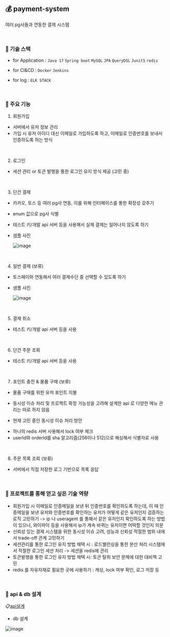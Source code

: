 ## 💰 payment-system
여러 pg사들과 연동한 결제 시스템

<br>

### 📌 기술 스택
* for Application : `Java 17` `Spring boot` `MySQL` `JPA` `QueryDSL` `Junit5` `redis`

* for CI&CD : `Docker` `Jenkins`

* for log : `ELK STACK`

<br>

### 📌 주요 기능

1) 회원가입
  - 서버에서 유저 정보 관리
  - 가입 시 유저 아이디 대신 이메일로 가입하도록 하고, 이메일로 인증번호를 보내서 인증하도록 하는 방식 
  
  <br>
  
  
2) 로그인
  - 세션 관리 or 토큰 발행을 통한 로그인 유지 방식 제공 (고민 중)
  
  <br>
  
3) 단건 결제
- 카카오, 토스 등 여러 pg사 연동, 이를 위해 인터페이스를 통한 확장성 갖추기
- enum 값으로 pg사 식별
- 테스트 키/개발 api 서버 등을 사용해서 실제 결제는 일어나지 않도록 하기
- 샘플 사진

  ![image](https://github.com/f-lab-edu/payment-system/assets/98700133/6ba17c2d-7342-4fb0-bf5c-fc7f03970c32)

<br>

4) 일반 결제 (보류)
- 토스페이와 연동해서 여러 결제수단 중 선택할 수 있도록 하기
- 샘플 사진

   ![image](https://github.com/f-lab-edu/payment-system/assets/98700133/a770cce3-8b43-4c98-8d60-422a79e2a8ba)

<br>

5) 결제 취소 
- 테스트 키/개발 api 서버 등을 사용

<br>

6) 단건 주문 조회
- 테스트 키/개발 api 서버 등을 사용

<br>

7) 포인트 충전 & 물품 구매 (보류)
- 물품 구매를 위한 유저 포인트 지불
- 동시성 이슈 처리 및 프로젝트 확장 가능성을 고려해 설계한 api 로 다양한 메뉴 관리는 따로 하지 않음

- 현재 고민 중인 동시성 이슈 처리 방안
* 하나의 redis 서버 사용해서 lock 여부 체크
* userId와 orderId를 sha 알고리즘(256이나 512)으로 해싱해서 식별자로 사용


<br>

8) 주문 목록 조회 (보류)
- 서버에서 직접 저장한 로그 기반으로 목록 응답

<br>


### 📌 프로젝트를 통해 얻고 싶은 기술 역량

- 회원가입 시 이메일로 인증메일을 보낸 뒤 인증번호를 확인하도록 하는데, 이 때 인증메일을 보낸 유저와 인증번호를 확인하는 유저가 어떻게 같은 유저인지 검증하는 로직 고민하기 -> ip 나 useragent 를 통해서 같은 유저인지 확인하도록 하는 방법이 있으나, 와이파이 등을 사용해서 ip가 계속 바뀌는 유저이면 어떡할 것인지 의문
- 신뢰성 있는 결제 시스템을 위한 동시성 이슈 고려, 성능과 신뢰성 적절한 범위 내에서 trade-off 관계 고민하기
- 세션관리를 통한 로그인 유지 방법 채택 시 : 로드밸런싱을 통한 분산 처리 시스템에서 적절한 로그인 세션 처리 -> 세션을 redis에 관리
- 토큰발행을 통한 로그인 유지 방법 채택 시: 토큰 탈취 보안 문제에 대한 대비책 고민 
- redis 를 자유자재로 필요한 곳에 사용하기 : 캐싱, lock 여부 확인, 로그 저장 등

<br>

### 📌 api & db 설계

:clipboard:[api설계](https://closed-glade-095.notion.site/flab-d83ee2e4bd5d4f0cb3645f597ec53f2f)

- db 설계

![image](https://github.com/f-lab-edu/payment-system/assets/98700133/836a7e58-1478-4efe-b7f5-5693baa1000e)
